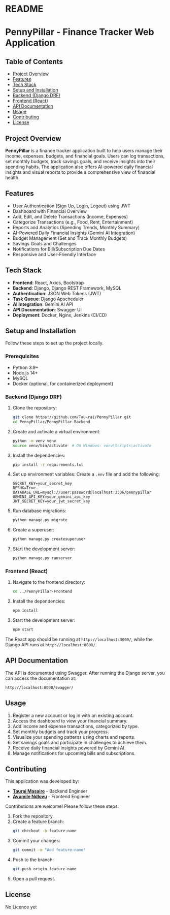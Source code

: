 # README

# PennyPillar - Finance Tracker Web Application

## Table of Contents
- [Project Overview](#project-overview)
- [Features](#features)
- [Tech Stack](#tech-stack)
- [Setup and Installation](#setup-and-installation)
- [Backend (Django DRF)](#backend-django-drf)
- [Frontend (React)](#frontend-react)
- [API Documentation](#api-documentation)
- [Usage](#usage)
- [Contributing](#contributing)
- [License](#license)

## Project Overview
**PennyPillar** is a finance tracker application built to help users manage their income, expenses, budgets, and financial goals. Users can log transactions, set monthly budgets, track savings goals, and receive insights into their spending habits. The application also offers AI-powered daily financial insights and visual reports to provide a comprehensive view of financial health.

## Features
- User Authentication (Sign Up, Login, Logout) using JWT
- Dashboard with Financial Overview
- Add, Edit, and Delete Transactions (Income, Expenses)
- Categorize Transactions (e.g., Food, Rent, Entertainment)
- Reports and Analytics (Spending Trends, Monthly Summary)
- AI-Powered Daily Financial Insights (Gemini AI Integration)
- Budget Management (Set and Track Monthly Budgets)
- Savings Goals and Challenges
- Notifications for Bill/Subscription Due Dates
- Responsive and User-Friendly Interface

## Tech Stack
- **Frontend**: React, Axios, Bootstrap
- **Backend**: Django, Django REST Framework, MySQL
- **Authentication**: JSON Web Tokens (JWT)
- **Task Queue**: Django Apscheduler
- **AI Integration**: Gemini AI API
- **API Documentation**: Swagger UI
- **Deployment**: Docker, Nginx, Jenkins (CI/CD)

## Setup and Installation
Follow these steps to set up the project locally.

### Prerequisites
- Python 3.9+
- Node.js 14+
- MySQL
- Docker (optional, for containerized deployment)

### Backend (Django DRF)
1. Clone the repository:
   ```bash
   git clone https://github.com/Tau-rai/PennyPillar.git
   cd PennyPillar/PennyPillar-Backend
   ```

2. Create and activate a virtual environment:
   ```bash
   python -m venv venv
   source venv/bin/activate  # On Windows: venv\Scripts\activate
   ```

3. Install the dependencies:
   ```bash
   pip install -r requirements.txt
   ```

4. Set up environment variables:
   Create a `.env` file and add the following:
   ```
   SECRET_KEY=your_secret_key
   DEBUG=True
   DATABASE_URL=mysql://user:password@localhost:3306/pennypillar
   GEMINI_API_KEY=your_gemini_api_key
   JWT_SECRET_KEY=your_jwt_secret_key
   ```

5. Run database migrations:
   ```bash
   python manage.py migrate
   ```

6. Create a superuser:
   ```bash
   python manage.py createsuperuser
   ```

7. Start the development server:
   ```bash
   python manage.py runserver
   ```

### Frontend (React)
1. Navigate to the frontend directory:
   ```bash
   cd ../PennyPillar-Frontend
   ```

2. Install the dependencies:
   ```bash
   npm install
   ```

3. Start the development server:
   ```bash
   npm start
   ```

The React app should be running at `http://localhost:3000/`, while the Django API runs at `http://localhost:8000/`.

## API Documentation
The API is documented using Swagger. After running the Django server, you can access the documentation at:
```
http://localhost:8000/swagger/
```

## Usage
1. Register a new account or log in with an existing account.
2. Access the dashboard to view your financial summary.
3. Add income and expense transactions, categorized by type.
4. Set monthly budgets and track your progress.
5. Visualize your spending patterns using charts and reports.
6. Set savings goals and participate in challenges to achieve them.
7. Receive daily financial insights powered by Gemini AI.
8. Manage notifications for upcoming bills and subscriptions.


## Contributing
This application was developed by:

- [**Taurai Masaire**](https://github.com/Tau-rai) - Backend Engineer
- [**Avumile Ndlovu**](https://github.com/Aevy21) - Frontend Engineer

Contributions are welcome! Please follow these steps:

1. Fork the repository.
2. Create a feature branch:
   ```bash
   git checkout -b feature-name
   ```
3. Commit your changes:
   ```bash
   git commit -m "Add feature-name"
   ```
4. Push to the branch:
   ```bash
   git push origin feature-name
   ```
5. Open a pull request.


## License
No Licence yet
